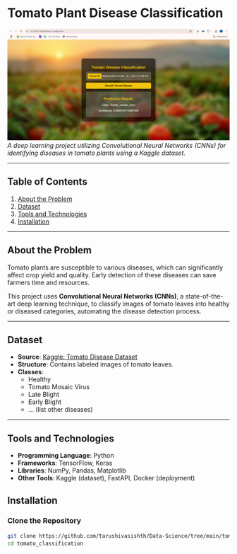 # **Tomato Plant Disease Classification**

![Project Logo or Sample Image](image-1.png)
*A deep learning project utilizing Convolutional Neural Networks (CNNs) for identifying diseases in tomato plants using a Kaggle dataset.*


---

## **Table of Contents**
1. [About the Problem](#about-the-problem)  
2. [Dataset](#dataset)  
3. [Tools and Technologies](#tools-and-technologies)  
4. [Installation](#installation) 

---

## **About the Problem**
Tomato plants are susceptible to various diseases, which can significantly affect crop yield and quality. Early detection of these diseases can save farmers time and resources.

This project uses **Convolutional Neural Networks (CNNs)**, a state-of-the-art deep learning technique, to classify images of tomato leaves into healthy or diseased categories, automating the disease detection process.

---

## **Dataset**
- **Source**: [Kaggle: Tomato Disease Dataset](https://www.kaggle.com/datasets/arjuntejaswi/plant-village)  
- **Structure**: Contains labeled images of tomato leaves.  
- **Classes**:  
  - Healthy  
  - Tomato Mosaic Virus  
  - Late Blight  
  - Early Blight  
  - ... (list other diseases)

---

## **Tools and Technologies**
- **Programming Language**: Python  
- **Frameworks**: TensorFlow, Keras  
- **Libraries**: NumPy, Pandas, Matplotlib  
- **Other Tools**: Kaggle (dataset), FastAPI, Docker (deployment)

## **Installation**
### **Clone the Repository**
```bash
git clone https://github.com/tarushivasishth/Data-Science/tree/main/tomato_classification
cd tomato_classification

